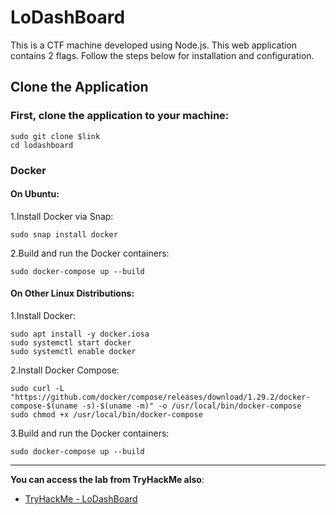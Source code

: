 # LoDashBoard
This is a CTF machine developed using Node.js. This web application contains 2 flags. Follow the steps below for installation and configuration.
## Clone the Application
### First, clone the application to your machine:
```
sudo git clone $link
cd lodashboard
```
### Docker 
#### On Ubuntu:
1.Install Docker via Snap:
```
sudo snap install docker
```
2.Build and run the Docker containers:
```
sudo docker-compose up --build
```
#### On Other Linux Distributions:
1.Install Docker:
```
sudo apt install -y docker.iosa
sudo systemctl start docker
sudo systemctl enable docker
```
2.Install Docker Compose:
```
sudo curl -L "https://github.com/docker/compose/releases/download/1.29.2/docker-compose-$(uname -s)-$(uname -m)" -o /usr/local/bin/docker-compose
sudo chmod +x /usr/local/bin/docker-compose
```
3.Build and run the Docker containers:
```
sudo docker-compose up --build
```
-----------
**You can access the lab from TryHackMe also**:
- [TryHackMe - LoDashBoard](https://tryhackme.com)
